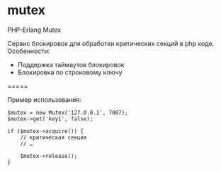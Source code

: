 mutex
=====

PHP-Erlang Mutex

Сервис блокировок для обработки критических секций в php коде.
Особенности:
 - Поддержка таймаутов блокировок
 - Блокировка по строковому ключу

=====

Пример использования:


    $mutex = new Mutex('127.0.0.1', 7007);
    $mutex->get('key1', false);
    
    if ($mutex->acquire()) {
        // критическая секция
        // …
        
        $mutex->release();
    }

